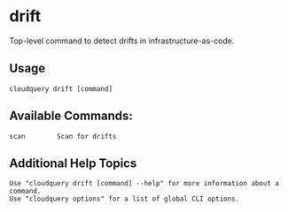 # drift

Top-level command to detect drifts in infrastructure-as-code.

## Usage

`cloudquery drift [command]`

## Available Commands:
```
scan        Scan for drifts
```

## Additional Help Topics

```
Use "cloudquery drift [command] --help" for more information about a command.
Use "cloudquery options" for a list of global CLI options.
```
